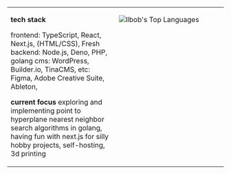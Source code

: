 <table>
<tr>
<td width="50%" valign="top">

**tech stack**

frontend: TypeScript, React, Next.js, (HTML/CSS), Fresh
backend: Node.js, Deno, PHP, golang
cms: WordPress, Builder.io, TinaCMS,
etc: Figma, Adobe Creative Suite, Ableton,

**current focus**
exploring and implementing point to hyperplane nearest neighbor search algorithms in golang,
having fun with next.js for silly hobby projects,
self-hosting, 3d printing

</td>
<td width="50%" valign="top">

![llbob's Top Languages](https://github-readme-stats.vercel.app/api/top-langs/?username=llbob&theme=graywhite&show_icons=true&hide_border=false&layout=compact)
</td>
</tr>
</table>



